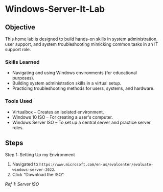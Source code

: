 # Windows-Server-It-Lab

## Objective
This home lab is designed to build hands-on skills in system administration, user support, and system troubleshooting mimicking common tasks in an IT support role.

### Skills Learned

- Navigating and using Windows environments (for educational purposes).
- Building system administration skills in a virtual setup.
- Practicing troubleshooting methods for users, systems, and hardware.

### Tools Used

- Virtualbox  – Creates an isolated environment.
- Windows 10 ISO – For creating a user's computer.
- Windows Server ISO – To set up a central server and practice server roles.

## Steps

Step 1: Setting Up my Environment

1. Navigated to  `https://www.microsoft.com/en-us/evalcenter/evaluate-windows-server-2022`. 
2. Click “Download the ISO”.

*Ref 1: Server ISO*
